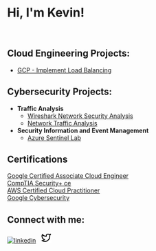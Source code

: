 <h1>Hi, I'm Kevin!</h1><br/>

<h2>Cloud Engineering Projects:</h2>

- [GCP - Implement Load Balancing](https://github.com/thegreatkw/gcpLoadBalancing)</b></i>
<h2>Cybersecurity Projects:</h2>

- <b>Traffic Analysis</b>
  - [Wireshark Network Security Analysis](https://github.com/thegreatkw/WiresharkNetSec)</b></i>
  - [Network Traffic Analysis](https://github.com/thegreatkw/NetworkTrafficAnalysis)</b></i>
- <b>Security Information and Event Management</b>
  - [Azure Sentinel Lab](https://github.com/thegreatkw/Sentinel_Lab) </b></i>
<!-- <b>PowerShell</b>
  - [Windows EventLog: Failed RDP Logins Source IP to full GeoData Conversion](https://github.com/joshmadakor1/Sentinel-Lab)
  - [JWipe (Disk Wiping Utility)](https://github.com/joshmadakor1/Jwipe.PowerShell)
  - [Active Directory Bulk User Creation](https://github.com/joshmadakor1/AD_PS)
  - [FIM (File Integrity Monitor)](https://github.com/joshmadakor1/PowerShell-Integrity-FIM)
- <b>C# (.NET Desktop Applications)</b>
  - [Ransomware Proof of Concept (Encrypter)](https://github.com/joshmadakor1/EncrypterPOC)
  - [Ransomware Proof of Concept (Decrypter)](https://github.com/joshmadakor1/DecrypterPOC)
  - [Keylogger with Email Capability](https://github.com/joshmadakor1/Key-Logger-With-Email)
- <b>Python</b>
  - [Package Delivery Application (Datastructures and Algorithms Demo)](https://github.com/joshmadakor1/Package-Delivery-Pathfinding-Algorithm)
-->

<h2>Certifications</h2>

<a href="https://www.credly.com/badges/3cab677e-aff7-4a06-96bb-bd9ed02a2a6f/public_url">Google Certified Associate Cloud Engineer</a><br/>
<a href="https://www.credly.com/badges/346a9590-fe4e-4665-b44f-c56919614ec0/public_url">CompTIA Security+ ce</a><br/>
<a href="https://www.credly.com/badges/bbcf56dc-9b55-4cb4-8d24-522ae34a4c51/public_url">AWS Certified Cloud Practitioner</a><br/>
<a href="https://www.credly.com/badges/1a405a36-bfb4-4c2a-bd38-e1d51e7d3592/public_url">Google Cybersecurity</a><br/>


<h2>Connect with me:</h2>
<!--
![alt text](https://github.com/thegreatkw/thegreatkw/blob/main/unplug.png?raw=true) 
-->

<a href="https://www.linkedin.com/in/k-j-wright/">![linkedin](https://github.com/user-attachments/assets/0d28a2ae-0dc9-4d1b-b8f5-455cdbfd1a98)</a>&nbsp;&nbsp;
<a href="https://twitter.com/kevinwright_io/">![x](https://github.com/thegreatkw/thegreatkw/blob/main/twitter.png)</a>
<!-- [youtube]: https://www.youtube.com/ -->
<!-- [instagram]: https://www.instagram.com/ -->


<!--
**** is a ✨ _special_ ✨ repository because its `README.md` (this file) appears on your GitHub profile.

Here are some ideas to get you started:

- 🔭 I’m currently working on ...
- 🌱 I’m currently learning ...
- 👯 I’m looking to collaborate on ...
- 🤔 I’m looking for help with ...
- 💬 Ask me about ...
- 📫 How to reach me: ...
- 😄 Pronouns: ...
- ⚡ Fun fact: ...
-->

